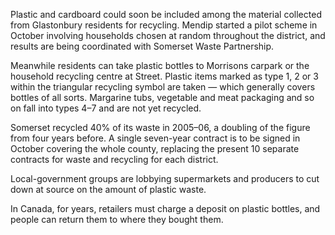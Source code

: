 Plastic and cardboard could soon be included among the material
collected from Glastonbury residents for recycling. Mendip started a
pilot scheme in October involving households chosen at random throughout
the district, and results are being coordinated with Somerset Waste
Partnership.

Meanwhile residents can take plastic bottles to Morrisons carpark or the
household recycling centre at Street. Plastic items marked as type 1, 2
or 3 within the triangular recycling symbol are taken — which generally
covers bottles of all sorts. Margarine tubs, vegetable and meat
packaging and so on fall into types 4–7 and are not yet recycled.

Somerset recycled 40% of its waste in 2005–06, a doubling of the figure
from four years before. A single seven-year contract is to be signed in
October covering the whole county, replacing the present 10 separate
contracts for waste and recycling for each district.

Local-government groups are lobbying supermarkets and producers to cut
down at source on the amount of plastic waste.

In Canada, for years, retailers must charge a deposit on plastic
bottles, and people can return them to where they bought them.
